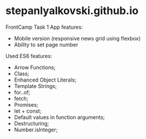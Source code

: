 # stepanlyalkovski.github.io
FrontCamp Task 1
App features:
- Mobile version (responsive news grid using flexbox)
- Ability to set page number

Used ES6 features:
- Arrow Functions;
- Class;
- Enhanced Object Literals;
- Template Strings;
- for..of;
- fetch;
- Promises;
- let + const;
- Default values in function arguments;
- Destructuring;
- Number.isInteger;